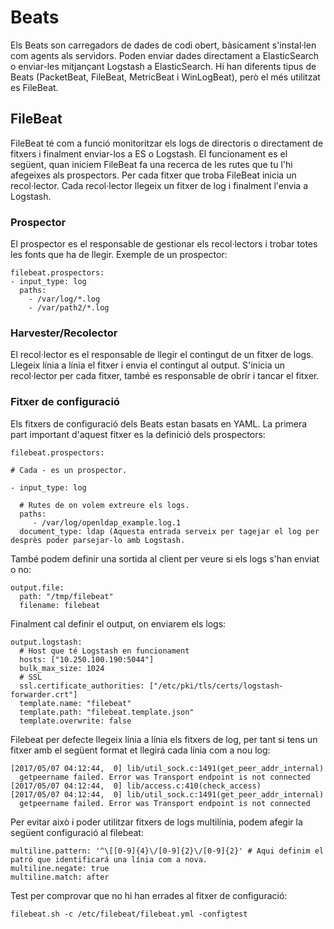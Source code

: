 # Beats

Els Beats son carregadors de dades de codi obert, bàsicament s'instal·len
com agents als servidors. Poden enviar dades directament a ElasticSearch
o enviar-les mitjançant Logstash a ElasticSearch. Hi han diferents tipus de 
Beats (PacketBeat, FileBeat, MetricBeat i WinLogBeat), però el més utilitzat
es FileBeat.

## FileBeat

FileBeat té com a funció monitoritzar els logs de directoris o directament
de fitxers i finalment enviar-los a ES o Logstash. El funcionament es el següent,
quan iniciem FileBeat fa una recerca de les rutes que tu l'hi afegeixes als prospectors.
Per cada fitxer que troba FileBeat inicia un recol·lector. Cada recol·lector llegeix un fitxer de log 
i finalment l'envia a Logstash.

### Prospector

El prospector es el responsable de gestionar els recol·lectors i trobar totes les fonts
que ha de llegir. Exemple de un prospector:

```
filebeat.prospectors:
- input_type: log
  paths:
    - /var/log/*.log
    - /var/path2/*.log
```

### Harvester/Recolector

El recol·lector es el responsable de llegir el contingut de un fitxer de logs. 
Llegeix línia a línia el fitxer i envia el contingut al output. S'inicia un
recol·lector per cada fitxer, també es responsable de obrir i tancar el fitxer.

### Fitxer de configuració

Els fitxers de configuració dels Beats estan basats en YAML. La primera part
important d'aquest fitxer es la definició dels prospectors:

```
filebeat.prospectors:

# Cada - es un prospector. 

- input_type: log

  # Rutes de on volem extreure els logs.
  paths:
     - /var/log/openldap_example.log.1
  document_type: ldap (Aquesta entrada serveix per tagejar el log per desprès poder parsejar-lo amb Logstash.
```

També podem definir una sortida al client per veure si els logs s'han enviat o no:

```
output.file:
  path: "/tmp/filebeat"
  filename: filebeat
```

Finalment cal definir el output, on enviarem els logs:

```
output.logstash:
  # Host que té Logstash en funcionament
  hosts: ["10.250.100.190:5044"]
  bulk_max_size: 1024
  # SSL
  ssl.certificate_authorities: ["/etc/pki/tls/certs/logstash-forwarder.crt"]
  template.name: "filebeat"
  template.path: "filebeat.template.json"
  template.overwrite: false
```

Filebeat per defecte llegeix línia a línia els fitxers de log,
per tant si tens un fitxer amb el següent format et llegirá cada línia com a nou log:

```
[2017/05/07 04:12:44,  0] lib/util_sock.c:1491(get_peer_addr_internal)
  getpeername failed. Error was Transport endpoint is not connected
[2017/05/07 04:12:44,  0] lib/access.c:410(check_access)
[2017/05/07 04:12:44,  0] lib/util_sock.c:1491(get_peer_addr_internal)
  getpeername failed. Error was Transport endpoint is not connected
```

Per evitar això i poder utilitzar fitxers de logs multilínia, podem afegir
la següent configuració al filebeat:

```
multiline.pattern: '^\[[0-9]{4}\/[0-9]{2}\/[0-9]{2}' # Aqui definim el patró que identificará una línia com a nova.
multiline.negate: true 
multiline.match: after
```

Test per comprovar que no hi han errades al fitxer de configuració:

```filebeat.sh -c /etc/filebeat/filebeat.yml -configtest```

